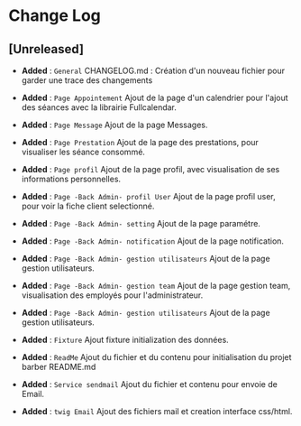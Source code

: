 # Change Log

## [Unreleased]

- __Added__ : `General` CHANGELOG.md : Création d'un nouveau fichier pour garder une trace des changements
- __Added__ : `Page Appointement` Ajout de la page d'un calendrier pour l'ajout des séances avec la librairie Fullcalendar.
- __Added__ : `Page Message` Ajout de la page Messages.
- __Added__ : `Page Prestation` Ajout de la page des prestations, pour visualiser les séance consommé.
- __Added__ : `Page profil` Ajout de la page profil, avec visualisation de ses informations personnelles.

- __Added__ : `Page -Back Admin- profil User` Ajout de la page profil user, pour voir la fiche client selectionné.
- __Added__ : `Page -Back Admin- setting` Ajout de la page paramétre.
- __Added__ : `Page -Back Admin- notification` Ajout de la page notification.
- __Added__ : `Page -Back Admin- gestion utilisateurs` Ajout de la page gestion utilisateurs.
- __Added__ : `Page -Back Admin- gestion team` Ajout de la page gestion team, visualisation des employés pour l'administrateur.
- __Added__ : `Page -Back Admin- gestion utilisateurs` Ajout de la page gestion utilisateurs.

- __Added__ : `Fixture` Ajout fixture initialization des données.

- __Added__ : `ReadMe` Ajout du fichier et du contenu pour initialisation du projet barber README.md
- __Added__ : `Service sendmail` Ajout du fichier et contenu pour envoie de Email.
- __Added__ : `twig Email` Ajout des fichiers mail et creation interface css/html.  
